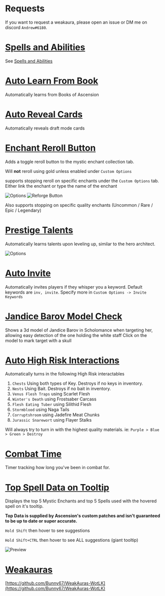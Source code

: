 # Requests
If you want to request a weakaura, please open an issue or DM me on discord `Andrew#6180`.
# [Spells and Abilities](Spells%20and%20Abilities/)
See [Spells and Abilities](Spells%20and%20Abilities/)

# [Auto Learn From Book](Auto%20Learn%20From%20Book)
Automatically learns from Books of Ascension

# [Auto Reveal Cards](Auto%20Reveal%20Cards)
Automatically reveals draft mode cards

# [Enchant Reroll Button](Enchant%20Reroll%20Button)
Adds a toggle reroll button to the mystic enchant collection tab.

Will **not** reroll using gold unless enabled under `Custom Options`

supports stopping reroll on specific enchants under the `Custom Options` tab. Either link the enchant or type the name of the enchant

![Options](https://i.imgur.com/B7wQE6D.png)
![Reforge Button](https://i.imgur.com/Gheq2y2.png)

Also supports stopping on specific quality enchants (Uncommon / Rare / Epic / Legendary)

# [Prestige Talents](Prestige%20Talents)
Automatically learns talents upon leveling up, similar to the hero architect.

![Options](https://i.imgur.com/6JJhjnb.png)

# [Auto Invite](Auto%20Invite)
Automatically invites players if they whisper you a keyword. Default keywords are `inv, invite`. Specify more in `Custom Options -> Invite Keywords`
# [Jandice Barov Model Check](Jandice%20Barov%20Model%20Check)
Shows a 3d model of Jandice Barov in Scholomance when targeting her, allowing easy detection of the one holding the white staff
Click on the model to mark target with a skull

# [Auto High Risk Interactions](Auto%20High%20Risk%20Interactions)
Automatically turns in the following High Risk interactables
1. `Chests` Using both types of Key. Destroys if no keys in inventory.
2. `Nests` Using Bait. Destroys if no bait in inventory.
3. `Venus Flesh Traps` using Scarlet Flesh
4. `Winter's Death` using Frostsaber Carcass
5. `Flesh Eating Tuber` using Silithid Flesh
6. `Stormblood` using Naga Tails
7. `Corruptshroom` using Jadefire Meat Chunks
8. `Jurassic Snarewort` using Flayer Stalks

Will always try to turn in with the highest quality materials. ie: `Purple > Blue > Green > Destroy`

# [Combat Time](Combat%20Time)
Timer tracking how long you've been in combat for.

# [Top Spell Data on Tooltip](Top%20Spell%20Data%20on%20Tooltip)
Displays the top 5 Mystic Enchants and top 5 Spells used with the hovered spell on it's tooltip.

**Top Data is supplied by Ascension's custom patches and isn't guaranteed to be up to date or super accurate.**

`Hold Shift` then hover to see suggestions

`Hold Shift+CTRL` then hover to see ALL suggestions (giant tooltip)

![Preview](https://i.imgur.com/AYgPCcP.png)

# [Weakauras](https://github.com/Bunny67/WeakAuras-WotLK)
[https://github.com/Bunny67/WeakAuras-WotLK](https://github.com/Bunny67/WeakAuras-WotLK)


